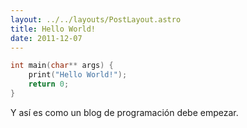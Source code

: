 ```yaml
---
layout: ../../layouts/PostLayout.astro
title: Hello World!
date: 2011-12-07
---
```


```c++
int main(char** args) {
    print("Hello World!");
    return 0;
}
```

Y así es como un blog de programación debe empezar.
